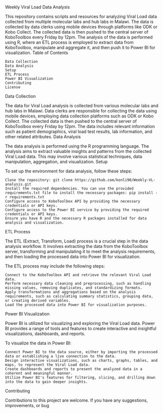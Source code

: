 Weekly Viral Load Data Analysis

This repository contains scripts and resources for analyzing Viral Load data collected from multiple molecular labs and hub labs in Malawi. The data is collected by data clerks using mobile devices through platforms like ODK or Kobo Collect. The collected data is then pushed to the central server of KoboToolbox every Friday by 12pm. The analysis of the data is performed using R, where an ETL process is employed to extract data from KoboToolbox, manipulate and aggregate it, and then push it to Power BI for visualization.
Table of Contents

    Data Collection
    Data Analysis
    Setup
    ETL Process
    Power BI Visualization
    Contributing
    License

Data Collection

The data for Viral Load analysis is collected from various molecular labs and hub labs in Malawi. Data clerks are responsible for collecting the data using mobile devices, employing data collection platforms such as ODK or Kobo Collect. The collected data is then pushed to the central server of KoboToolbox every Friday by 12pm. The data includes relevant information such as patient demographics, viral load test results, lab information, and other related attributes.
Data Analysis

The data analysis is performed using the R programming language. The analysis aims to extract valuable insights and patterns from the collected Viral Load data. This may involve various statistical techniques, data manipulation, aggregation, and visualization.
Setup

To set up the environment for data analysis, follow these steps:

    Clone the repository: git clone https://github.com/konli90/Weekly-VL-analysis.git
    Install the required dependencies. You can use the provided requirements.txt file to install the necessary packages: pip install -r requirements.txt
    Configure access to KoboToolbox API by providing the necessary credentials or API keys.
    Configure access to the Power BI service by providing the required credentials or API keys.
    Ensure you have R and the necessary R packages installed for data analysis and visualization.

ETL Process

The ETL (Extract, Transform, Load) process is a crucial step in the data analysis workflow. It involves extracting the data from the KoboToolbox server, transforming and manipulating it to meet the analysis requirements, and then loading the processed data into Power BI for visualization.

The ETL process may include the following steps:

    Connect to the KoboToolbox API and retrieve the relevant Viral Load data.
    Perform necessary data cleaning and preprocessing, such as handling missing values, removing duplicates, and standardizing formats.
    Apply transformations and aggregations based on the analysis requirements, such as calculating summary statistics, grouping data, or creating derived variables.
    Load the processed data into Power BI for visualization purposes.

Power BI Visualization

Power BI is utilized for visualizing and exploring the Viral Load data. Power BI provides a range of tools and features to create interactive and insightful visualizations, dashboards, and reports.

To visualize the data in Power BI:

    Connect Power BI to the data source, either by importing the processed data or establishing a live connection to the data.
    Design interactive visualizations, such as charts, graphs, tables, and maps, to represent the Viral Load data.
    Create dashboards and reports to present the analyzed data in a coherent and meaningful manner.
    Utilize Power BI's features for filtering, slicing, and drilling down into the data to gain deeper insights.

Contributing

Contributions to this project are welcome. If you have any suggestions, improvements, or bug